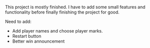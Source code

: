 This project is mostly finished. I have to add some small features and functionality before finally finishing the project for good.

Need to add:
 - Add player names and choose player marks.
 - Restart button
 - Better win announcement